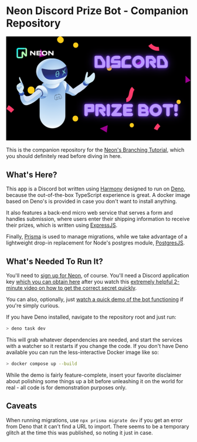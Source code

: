 # Neon Discord Prize Bot - Companion Repository

![Discord Prize Bot](assets/prizebot.png)

This is the companion repository for the [Neon's Branching Tutorial](#), which you should
definitely read before diving in here.

## What's Here?

This app is a Discord bot written using [Harmony](https://deno.land/x/harmony@v2.8.0) designed
to run on [Deno](https://deno.land), because the out-of-the-box TypeScript experience is great.
A docker image based on Deno's is provided in case you don't want to install anything.

It also features a back-end micro web service that serves a form and handles submission,
where users enter their shipping information to receive their prizes, which is written
using [ExpressJS](https://expressjs.com/).

Finally, [Prisma](https://www.prisma.io/) is used to manage migrations, while we take advantage of a
lightweight drop-in replacement for Node's postgres module, [PostgresJS](https://deno.land/x/postgresjs@v3.3.5).

## What's Needed To Run It?

You'll need to [sign up for Neon](https://neon.tech), of course. You'll need a Discord application key
[which you can obtain here](https://discord.com/developers) after you watch this [extremely helpful 2-minute
video on how to get the correct secret quickly](https://www.loom.com/share/b130a869382946f7a6049b446154408a).

You can also, optionally, just [watch a quick demo of the bot functioning](https://www.loom.com/share/cd8c138d1d20485c9ff0bae987abf871?sid=7f65dd42-41fc-4427-9b4c-72cc2c832f6b) if you're simply curious.

If you have Deno installed, navigate to the repository root and just run:

```sh
> deno task dev
```

This will grab whatever dependencies are needed, and start the services with a watcher so it restarts if you
change the code. If you don't have Deno available you can run the less-interactive Docker image like so:

```sh
> docker compose up --build
```

While the demo is fairly feature-complete, insert your favorite disclaimer about polishing some things up a
bit before unleashing it on the world for real - all code is for demonstration purposes only.

## Caveats

When running migrations, use `npx prisma migrate dev` if you get an error from Deno that it can't find a URL
to import. There seems to be a temporary glitch at the time this was published, so noting it just in case.
